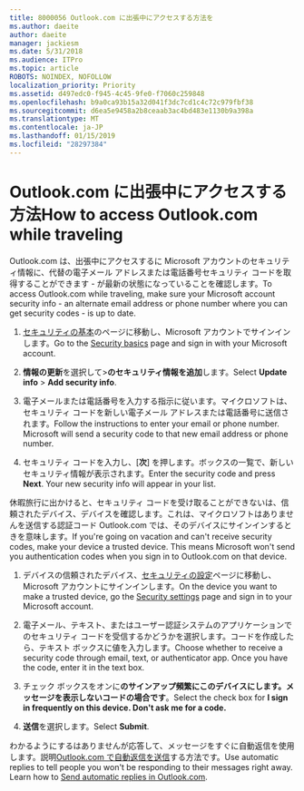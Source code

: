 ```yaml
---
title: 8000056 Outlook.com に出張中にアクセスする方法を
ms.author: daeite
author: daeite
manager: jackiesm
ms.date: 5/31/2018
ms.audience: ITPro
ms.topic: article
ROBOTS: NOINDEX, NOFOLLOW
localization_priority: Priority
ms.assetid: d497edc0-f945-4c45-9fe0-f7060c259848
ms.openlocfilehash: b9a0ca93b15a32d041f3dc7cd1c4c72c979fbf38
ms.sourcegitcommit: d6ea5e9458a2b8ceaab3ac4bd483e1130b9a398a
ms.translationtype: MT
ms.contentlocale: ja-JP
ms.lasthandoff: 01/15/2019
ms.locfileid: "28297384"
---
```

# <a name="how-to-access-outlookcom-while-traveling"></a><span data-ttu-id="ea30a-102">Outlook.com に出張中にアクセスする方法</span><span class="sxs-lookup"><span data-stu-id="ea30a-102">How to access Outlook.com while traveling</span></span>

<span data-ttu-id="ea30a-103">Outlook.com は、出張中にアクセスするに Microsoft アカウントのセキュリティ情報に、代替の電子メール アドレスまたは電話番号セキュリティ コードを取得することができます - が最新の状態になっていることを確認します。</span><span class="sxs-lookup"><span data-stu-id="ea30a-103">To access Outlook.com while traveling, make sure your Microsoft account security info - an alternate email address or phone number where you can get security codes - is up to date.</span></span>
  
1. <span data-ttu-id="ea30a-104">[セキュリティの基本](https://go.microsoft.com/fwlink/p/?linkid=842325)のページに移動し、Microsoft アカウントでサインインします。</span><span class="sxs-lookup"><span data-stu-id="ea30a-104">Go to the [Security basics](https://go.microsoft.com/fwlink/p/?linkid=842325) page and sign in with your Microsoft account.</span></span> 
    
2. <span data-ttu-id="ea30a-105">**情報の更新**を選択して\>**のセキュリティ情報を追加**します。</span><span class="sxs-lookup"><span data-stu-id="ea30a-105">Select **Update info** \> **Add security info**.</span></span> 
    
3. <span data-ttu-id="ea30a-p101">電子メールまたは電話番号を入力する指示に従います。マイクロソフトは、セキュリティ コードを新しい電子メール アドレスまたは電話番号に送信されます。</span><span class="sxs-lookup"><span data-stu-id="ea30a-p101">Follow the instructions to enter your email or phone number. Microsoft will send a security code to that new email address or phone number.</span></span>
    
4. <span data-ttu-id="ea30a-p102">セキュリティ コードを入力し、[**次**] を押します。ボックスの一覧で、新しいセキュリティ情報が表示されます。</span><span class="sxs-lookup"><span data-stu-id="ea30a-p102">Enter the security code and press **Next**. Your new security info will appear in your list.</span></span> 
    
<span data-ttu-id="ea30a-p103">休暇旅行に出かけると、セキュリティ コードを受け取ることができないは、信頼されたデバイス、デバイスを確認します。これは、マイクロソフトはありませんを送信する認証コード Outlook.com では、そのデバイスにサインインするときを意味します。</span><span class="sxs-lookup"><span data-stu-id="ea30a-p103">If you're going on vacation and can't receive security codes, make your device a trusted device. This means Microsoft won't send you authentication codes when you sign in to Outlook.com on that device.</span></span>
  
1. <span data-ttu-id="ea30a-112">デバイスの信頼されたデバイス、[セキュリティの設定](https://go.microsoft.com/fwlink/p/?linkid=2002000&amp;clcid=0x409)ページに移動し、Microsoft アカウントにサインインします。</span><span class="sxs-lookup"><span data-stu-id="ea30a-112">On the device you want to make a trusted device, go the [Security settings](https://go.microsoft.com/fwlink/p/?linkid=2002000&amp;clcid=0x409) page and sign in to your Microsoft account.</span></span> 
    
2. <span data-ttu-id="ea30a-p104">電子メール、テキスト、またはユーザー認証システムのアプリケーションでのセキュリティ コードを受信するかどうかを選択します。コードを作成したら、テキスト ボックスに値を入力します。</span><span class="sxs-lookup"><span data-stu-id="ea30a-p104">Choose whether to receive a security code through email, text, or authenticator app. Once you have the code, enter it in the text box.</span></span>
    
3. <span data-ttu-id="ea30a-115">チェック ボックスをオンに**のサインアップ頻繁にこのデバイスにします。メッセージを表示しないコードの場合です**。</span><span class="sxs-lookup"><span data-stu-id="ea30a-115">Select the check box for **I sign in frequently on this device. Don't ask me for a code.**</span></span>
    
4. <span data-ttu-id="ea30a-116">**送信**を選択します。</span><span class="sxs-lookup"><span data-stu-id="ea30a-116">Select **Submit**.</span></span> 
    
<span data-ttu-id="ea30a-p105">わかるようにするはありませんが応答して、メッセージをすぐに自動返信を使用します。説明[Outlook.com で自動返信を送信](https://go.microsoft.com/fwlink/p/?linkid=2002100&amp;clcid=0x409)する方法です。</span><span class="sxs-lookup"><span data-stu-id="ea30a-p105">Use automatic replies to tell people you won't be responding to their messages right away. Learn how to [Send automatic replies in Outlook.com](https://go.microsoft.com/fwlink/p/?linkid=2002100&amp;clcid=0x409).</span></span>
  

